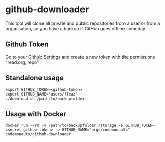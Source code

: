 # github-downloader

This tool will clone all private and public repositories from a user or from a organisation, so you have a backup if GitHub goes offline someday.

## Github Token
Go to your [Github Settings](https://github.com/settings/tokens) and create a
new token with the permissions "read:org, repo"

## Standalone usage
```
export GITHUB_TOKEN=<github-token>
export GITHUB_NAME="users/fleaz"
./download.sh /path/to/backupfolder
```

## Usage with Docker
```
docker run --rm -v /path/to/backupfolder:/storage -e GITHUB_TOKEN=<secret-github-token> -e GITHUB_NAME="orgs/codemonauts" codemonauts/github-downloader
```
